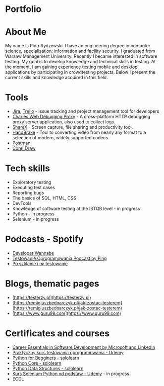 # Portfolio
# About Me
My name is Piotr Rydzewski. I have an engineering degree in computer science, specialization: information and facility security. I graduated from Warsaw Management University. Recently I became interested in software testing. My goal is to develop knowledge and technical skills in testing. At the moment, I am gaining experience testing mobile and desktop applications by participating in crowdtesting projects.
Below I present the current skills and knowledge acquired in this field.
# Tools
 - [Jira](https://www.atlassian.com/software/jira/work-management), [Trello](https://trello.com/) - Issue tracking and project management tool for developers
 - [Charles Web Debugging Proxy](https://www.charlesproxy.com/) - A cross-platform HTTP debugging proxy server application, also used to collect logs.
 - [ShareX](https://getsharex.com/) - Screen capture, file sharing and productivity tool.
 - [HandBrake](https://handbrake.fr/) - Tool to converting video from nearly any format to a selection of modern, widely supported codecs. 
 - [Postman](https://www.postman.com/) 
 - [Corel Draw](https://www.coreldraw.com/pl/)
# Tech skills
- Exploratory testing
- Executing test cases
- Reporting bugs
- The basics of SQL, HTML, CSS
- DevTools
- Knowledge of software testing at the ISTQB level - in progress
- Python - in progress
- Selenium - in progress
# Podcasts - Spotify
- [Developer Wannabe](https://open.spotify.com/show/7jl6JNP3rDflXoLhLaBTie)
- [Testowanie Oprogramowania Podcast by Ping](https://open.spotify.com/show/7jqDWVuJ7YSX4ep1a5tMMd)
- [Po szklanie i na testowanie](https://open.spotify.com/show/3kWG4pdHR9NIIGAMYTlpK3)
# Blogs, thematic pages
- [https://testerzy.pl](https://testerzy.pl)
- [https://remigiuszbednarczyk.pl/jak-zostac-testerem](https://remigiuszbednarczyk.pl/jak-zostac-testerem)
- [https://www.guru99.com](https://www.guru99.com)
# Certificates and courses
- [Career Essentials in Software Development by Microsoft and LinkedIn](https://www.linkedin.com/learning/certificates/096c46d31687402a4696eea48bac981276d5d06125ff4f45b45ffdc21fb7d413)
- [Praktyczny kurs testowania oprogramowania - Udemy](https://www.udemy.com/certificate/UC-63532040-1bd0-42c5-87be-a48866b84e2c/)
- [Python for Begginers - sololearn](https://www.sololearn.com/certificates/CT-BXCZCPQG)
- [Python Core - sololearn](https://www.sololearn.com/certificates/CT-ZYYYB11B)
- [Python Data Structures - sololearn](https://www.sololearn.com/certificates/CT-7QTPGMW5)
- [Kurs Selenium Python od podstaw - Udemy](https://www.udemy.com/course/kurs-selenium-python/learn/lecture/14505258#overview) - in progress
- ECDL
